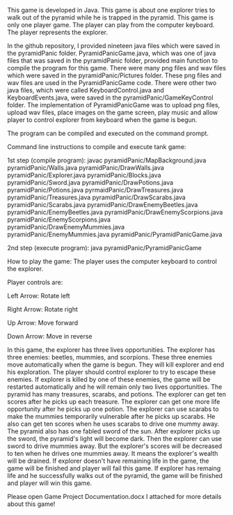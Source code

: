 
This game is developed in Java. This game is about one explorer tries to walk out of the pyramid while he is trapped in the pyramid. This game is only one player game. The player can play from the computer keyboard. The player represents the explorer.

In the github repository, I provided nineteen java files which were saved in the pyramidPanic folder. PyramidPanicGame.java, which was one of java files that was saved in the pyramidPanic folder, provided main function to compile the program for this game. There were many png
files and wav files which were saved in the pyramidPanic/Pictures folder. These png files and wav files are used in the PyramidPanicGame code. There were other two java files, which were called KeyboardControl.java and KeyboardEvents.java, were saved in the pyramidPanic/GameKeyControl folder. The implementation of PyramidPanicGame was to upload png files, upload wav files, place images on the game screen, play music and allow player to control explorer from keyboard when the game is begun.

The program can be compiled and executed on the command prompt.

Command line instructions to compile and execute tank game:

1st step (compile program): javac pyramidPanic/MapBackground.java pyramidPanic/Walls.java pyramidPanic/DrawWalls.java pyramidPanic/Explorer.java pyramidPanic/Blocks.java pyramidPanic/Sword.java pyramidPanic/DrawPotions.java pyramidPanic/Potions.java pyrmaidPanic/DrawTreasures.java pyramidPanic/Treasures.java pyramidPanic/DrawScarabs.java pyramidPanic/Scarabs.java pyramidPanic/DrawEnemyBeetles.java pyramidPanic/EnemyBeetles.java pyramidPanic/DrawEnemyScorpions.java pyramidPanic/EnemyScorpions.java
pyramidPanic/DrawEnemyMummies.java pyramidPanic/EnemyMummies.java pyramidPanic/PyramidPanicGame.java

2nd step (execute program): java pyramidPanic/PyramidPanicGame

How to play the game: The player uses the computer keyboard to control the explorer.

Player controls are:

Left Arrow: Rotate left

Right Arrow: Rotate right

Up Arrow: Move forward

Down Arrow: Move in reverse

In this game, the explorer has three lives opportunities. The explorer has three enemies: beetles, mummies, and scorpions. These three enemies move automatically when the game is begun. They will kill explorer and end his exploration. The player should control explorer to try to escape these enemies. If explorer is killed by one of these enemies, the game will be restarted automatically and he will remain only two lives opportunities. The pyramid has many treasures, scarabs, and potions. The explorer can get ten scores after he picks up each treasure. The explorer can get one more life opportunity after he picks up one potion. The explorer can use scarabs to make the mummies temporarily vulnerable after he picks up scarabs. He also can get ten scores when he uses scarabs to drive one mummy away. The pyramid also has one fabled sword of the sun. After explorer picks up the sword, the pyramid's light will become dark. Then the explorer can use sword to drive mummies away. But the explorer's scores will be decreased to ten when he drives one mummies away. It means the explorer's wealth will be drained. If explorer doesn't have remaining life in the game, the game will be finished and player will fail this game. If explorer has remaing life and he successfully walks out of the pyramid, the game will be finished and player will win this game.

Please open Game Project Documentation.docx I attached for more details about this game!
